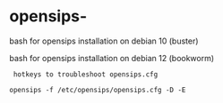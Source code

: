 # opensips-
bash for opensips installation on debian 10 (buster)


bash for opensips installation on debian 12 (bookworm)


``` hotkeys to troubleshoot opensips.cfg```

``` opensips -f /etc/opensips/opensips.cfg -D -E ```

